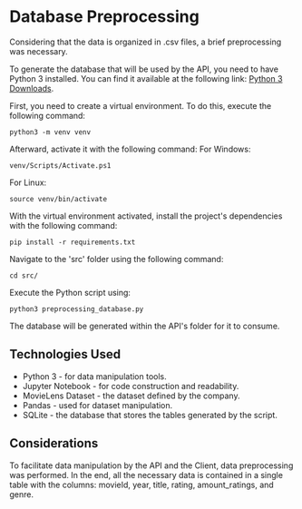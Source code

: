 # Database Preprocessing

Considering that the data is organized in .csv files, a brief preprocessing was necessary.

To generate the database that will be used by the API, you need to have Python 3 installed. You can find it available at the following link: [Python 3 Downloads](https://www.python.org/downloads/).

First, you need to create a virtual environment. To do this, execute the following command:

```shell
python3 -m venv venv
```

Afterward, activate it with the following command:
For Windows:

```shell
venv/Scripts/Activate.ps1
```

For Linux:

```shell
source venv/bin/activate
```

With the virtual environment activated, install the project's dependencies with the following command:

```shell
pip install -r requirements.txt
```

Navigate to the 'src' folder using the following command:

```shell
cd src/
```

Execute the Python script using:

```shell
python3 preprocessing_database.py
```

The database will be generated within the API's folder for it to consume.

## Technologies Used

- Python 3 - for data manipulation tools.
- Jupyter Notebook - for code construction and readability.
- MovieLens Dataset - the dataset defined by the company.
- Pandas - used for dataset manipulation.
- SQLite - the database that stores the tables generated by the script.

## Considerations

To facilitate data manipulation by the API and the Client, data preprocessing was performed. In the end, all the necessary data is contained in a single table with the columns: movieId, year, title, rating, amount_ratings, and genre.